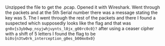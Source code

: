 Unzipped the file to get the .pcap.
Opened it with Wireshark.
Went through the packets and at the 5th Serial number there was a message stating the key was 5.
The I went through the rest of the packets and there I found a suspected which supposedly looks like the flag and that was `gn0x{s3yb0wp_nsyjwhjuynts_l0jx_g00rc0c0}?` after using a ceaser cipher with a shift of 5 letters I found the flag to be `bi0s{n3tw0rk_interception_g0es_b00mx0x0}`
